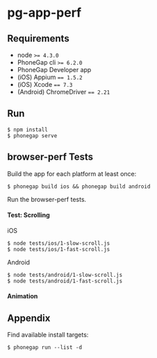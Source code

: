 pg-app-perf
===========

## Requirements

- node `>= 4.3.0`
- PhoneGap cli `>= 6.2.0`
- PhoneGap Developer app
- (iOS) Appium `== 1.5.2`
- (iOS) Xcode `== 7.3`
- (Android) ChromeDriver `== 2.21`

## Run

	$ npm install
	$ phonegap serve

## browser-perf Tests

Build the app for each platform at least once:

	$ phonegap build ios && phonegap build android

Run the browser-perf tests.

#### Test: Scrolling

iOS

	$ node tests/ios/1-slow-scroll.js
	$ node tests/ios/1-fast-scroll.js

Android

	$ node tests/android/1-slow-scroll.js
	$ node tests/android/1-fast-scroll.js


#### Animation

## Appendix

Find available install targets:

	$ phonegap run --list -d

